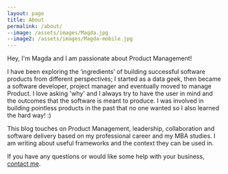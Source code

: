 ```yaml
---
layout: page
title: About
permalink: /about/
--image: /assets/images/Magda.jpg
--image2: /assets/images/Magda-mobile.jpg
---
```

Hey, I'm Magda and I am passionate about Product Management!

I have been exploring the ‘ingredients’ of building successful software products from different perspectives; I started as a data geek, then became a software developer, project manager and eventually moved to manage Product. I love asking 'why' and I always try to have the user in mind and the outcomes that the software is meant to produce. 
I was involved in building pointless products in the past that no one wanted so I also learned the hard way! :) 

This blog touches on Product Management, leadership, collaboration and software delivery based on my professional career and my MBA studies. I am writing about useful frameworks and the context they can be used in.

If you have any questions or would like some help with your business, [contact me](mailto:magdalena2019@gmail.com).

